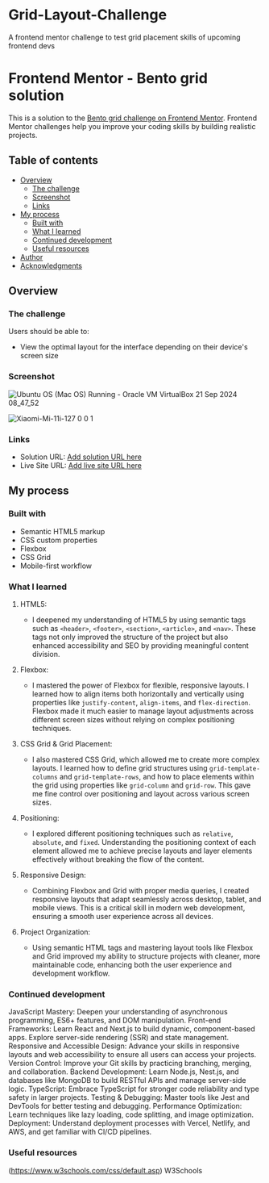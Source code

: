 # Grid-Layout-Challenge
A frontend mentor challenge to test grid placement skills of upcoming frontend devs

# Frontend Mentor - Bento grid solution

This is a solution to the [Bento grid challenge on Frontend Mentor](https://www.frontendmentor.io/challenges/bento-grid-RMydElrlOj). Frontend Mentor challenges help you improve your coding skills by building realistic projects. 

## Table of contents

- [Overview](#overview)
  - [The challenge](#the-challenge)
  - [Screenshot](#screenshot)
  - [Links](#links)
- [My process](#my-process)
  - [Built with](#built-with)
  - [What I learned](#what-i-learned)
  - [Continued development](#continued-development)
  - [Useful resources](#useful-resources)
- [Author](#author)
- [Acknowledgments](#acknowledgments)

## Overview

### The challenge

Users should be able to:

- View the optimal layout for the interface depending on their device's screen size

### Screenshot

![Ubuntu OS (Mac OS)  Running  - Oracle VM VirtualBox 21 Sep 2024 08_47_52](https://github.com/user-attachments/assets/c50cf56b-bda4-4f44-b06a-ca3dce5dda6c)


![Xiaomi-Mi-11i-127 0 0 1](https://github.com/user-attachments/assets/bf86ad41-4238-456a-92b1-258c8a2757c7)

### Links

- Solution URL: [Add solution URL here](https://your-solution-url.com)
- Live Site URL: [Add live site URL here](https://your-live-site-url.com)

## My process

### Built with

- Semantic HTML5 markup
- CSS custom properties
- Flexbox
- CSS Grid
- Mobile-first workflow

### What I learned

1. HTML5:
   - I deepened my understanding of HTML5 by using semantic tags such as `<header>`, `<footer>`, `<section>`, `<article>`, and `<nav>`. These tags not only improved the structure of the project but also enhanced accessibility and SEO by providing meaningful content division.

2. Flexbox:
   - I mastered the power of Flexbox for flexible, responsive layouts. I learned how to align items both horizontally and vertically using properties like `justify-content`, `align-items`, and `flex-direction`. Flexbox made it much easier to manage layout adjustments across different screen sizes without relying on complex positioning techniques.

3. CSS Grid & Grid Placement:
   - I also mastered CSS Grid, which allowed me to create more complex layouts. I learned how to define grid structures using `grid-template-columns` and `grid-template-rows`, and how to place elements within the grid using properties like `grid-column` and `grid-row`. This gave me fine control over positioning and layout across various screen sizes.

4. Positioning:
   - I explored different positioning techniques such as `relative`, `absolute`, and `fixed`. Understanding the positioning context of each element allowed me to achieve precise layouts and layer elements effectively without breaking the flow of the content.

5. Responsive Design:
   - Combining Flexbox and Grid with proper media queries, I created responsive layouts that adapt seamlessly across desktop, tablet, and mobile views. This is a critical skill in modern web development, ensuring a smooth user experience across all devices.

6. Project Organization:
   - Using semantic HTML tags and mastering layout tools like Flexbox and Grid improved my ability to structure projects with cleaner, more maintainable code, enhancing both the user experience and development workflow.

### Continued development

JavaScript Mastery: Deepen your understanding of asynchronous programming, ES6+ features, and DOM manipulation.
Front-end Frameworks: Learn React and Next.js to build dynamic, component-based apps. Explore server-side rendering (SSR) and state management.
Responsive and Accessible Design: Advance your skills in responsive layouts and web accessibility to ensure all users can access your projects.
Version Control: Improve your Git skills by practicing branching, merging, and collaboration.
Backend Development: Learn Node.js, Nest.js, and databases like MongoDB to build RESTful APIs and manage server-side logic.
TypeScript: Embrace TypeScript for stronger code reliability and type safety in larger projects.
Testing & Debugging: Master tools like Jest and DevTools for better testing and debugging.
Performance Optimization: Learn techniques like lazy loading, code splitting, and image optimization.
Deployment: Understand deployment processes with Vercel, Netlify, and AWS, and get familiar with CI/CD pipelines.

### Useful resources
(https://www.w3schools.com/css/default.asp) W3Schools
